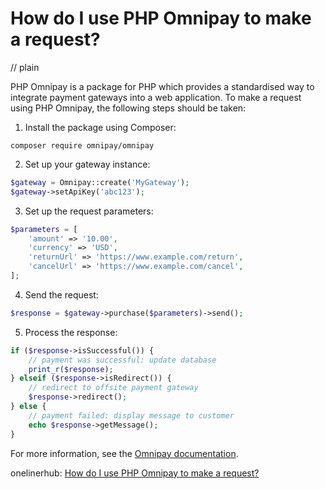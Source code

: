 # How do I use PHP Omnipay to make a request?
// plain

PHP Omnipay is a package for PHP which provides a standardised way to integrate payment gateways into a web application. To make a request using PHP Omnipay, the following steps should be taken:

1. Install the package using Composer:

```
composer require omnipay/omnipay
```

2. Set up your gateway instance:

```php
$gateway = Omnipay::create('MyGateway');
$gateway->setApiKey('abc123');
```

3. Set up the request parameters:

```php
$parameters = [
    'amount' => '10.00',
    'currency' => 'USD',
    'returnUrl' => 'https://www.example.com/return',
    'cancelUrl' => 'https://www.example.com/cancel',
];
```

4. Send the request:

```php
$response = $gateway->purchase($parameters)->send();
```

5. Process the response:

```php
if ($response->isSuccessful()) {
    // payment was successful: update database
    print_r($response);
} elseif ($response->isRedirect()) {
    // redirect to offsite payment gateway
    $response->redirect();
} else {
    // payment failed: display message to customer
    echo $response->getMessage();
}
```

For more information, see the [Omnipay documentation](https://omnipay.thephpleague.com/).

onelinerhub: [How do I use PHP Omnipay to make a request?](https://onelinerhub.com/php-omnipay/how-do-i-use-php-omnipay-to-make-a-request)